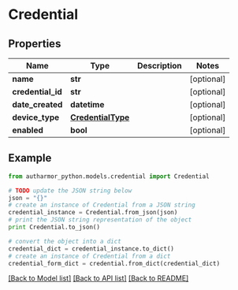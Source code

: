 # Credential


## Properties
Name | Type | Description | Notes
------------ | ------------- | ------------- | -------------
**name** | **str** |  | [optional] 
**credential_id** | **str** |  | [optional] 
**date_created** | **datetime** |  | [optional] 
**device_type** | [**CredentialType**](CredentialType.md) |  | [optional] 
**enabled** | **bool** |  | [optional] 

## Example

```python
from autharmor_python.models.credential import Credential

# TODO update the JSON string below
json = "{}"
# create an instance of Credential from a JSON string
credential_instance = Credential.from_json(json)
# print the JSON string representation of the object
print Credential.to_json()

# convert the object into a dict
credential_dict = credential_instance.to_dict()
# create an instance of Credential from a dict
credential_form_dict = credential.from_dict(credential_dict)
```
[[Back to Model list]](../README.md#documentation-for-models) [[Back to API list]](../README.md#documentation-for-api-endpoints) [[Back to README]](../README.md)


